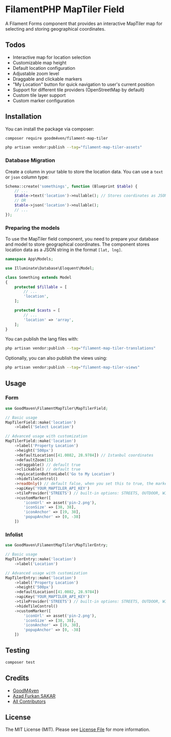 # FilamentPHP MapTiler Field

A Filament Forms component that provides an interactive MapTiler map for selecting and storing geographical coordinates.

## Todos

- Interactive map for location selection
- Customizable map height
- Default location configuration
- Adjustable zoom level
- Draggable and clickable markers
- "My Location" button for quick navigation to user's current position
- Support for different tile providers (OpenStreetMap by default)
- Custom tile layer support
- Custom marker configuration

## Installation

You can install the package via composer:

```bash
composer require goodm4ven/filament-map-tiler

php artisan vendor:publish --tag="filament-map-tiler-assets"
```

### Database Migration

Create a column in your table to store the location data. You can use a `text` or `json` column type:

```php
Schema::create('somethings', function (Blueprint $table) {
    // ...
    $table->text('location')->nullable(); // Stores coordinates as JSON string
    // OR
    $table->json('location')->nullable();
    // ...
});
```

### Preparing the models

To use the MapTiler field component, you need to prepare your database and model to store geographical coordinates. The component stores location data as a JSON string in the format `[lat, lng]`.

```php
namespace App\Models;

use Illuminate\Database\Eloquent\Model;

class Something extends Model
{
    protected $fillable = [
        // ...
        'location',
    ];

    protected $casts = [
        // ...
        'location' => 'array',
    ];
}
```

You can publish the lang files with:
```bash
php artisan vendor:publish --tag="filament-map-tiler-translations"
```

Optionally, you can also publish the views using:
```bash
php artisan vendor:publish --tag="filament-map-tiler-views"
```

## Usage

### Form
```php
use GoodMaven\FilamentMapTiler\MapTilerField;

// Basic usage
MapTilerField::make('location')
    ->label('Select Location')

// Advanced usage with customization
MapTilerField::make('location')
    ->label('Property Location')
    ->height('500px')
    ->defaultLocation([41.0082, 28.9784]) // Istanbul coordinates
    ->defaultZoom(15)
    ->draggable() // default true
    ->clickable() // default true
    ->myLocationButtonLabel('Go to My Location')
    ->hideTileControl()
    ->readOnly() // default false, when you set this to true, the marker will not be draggable or clickable and current location and search location buttons will be hidden
    ->apiKey('YOUR_MAPTILER_API_KEY')
    ->tileProvider('STREETS') // built-in options: STREETS, OUTDOOR, WINTER, SATELLITE, HYBRID, etc.
    ->customMarker([
        'iconUrl' => asset('pin-2.png'),
        'iconSize' => [38, 38],
        'iconAnchor' => [19, 38],
        'popupAnchor' => [0, -38]
    ])
```

### Infolist

```php
use GoodMaven\FilamentMapTiler\MapTilerEntry;

// Basic usage
MapTilerEntry::make('location')
    ->label('Location')

// Advanced usage with customization
MapTilerEntry::make('location')
    ->label('Property Location')
    ->height('500px')
    ->defaultLocation([41.0082, 28.9784])
    ->apiKey('YOUR_MAPTILER_API_KEY')
    ->tileProvider('STREETS') // built-in options: STREETS, OUTDOOR, WINTER, SATELLITE, HYBRID, etc.
    ->hideTileControl()
    ->customMarker([
        'iconUrl' => asset('pin-2.png'),
        'iconSize' => [38, 38],
        'iconAnchor' => [19, 38],
        'popupAnchor' => [0, -38]
    ])
```

## Testing

```bash
composer test
```

## Credits

- [GoodM4ven](https://github.com/GoodM4ven)
- [Azad Furkan ŞAKAR](https://github.com/afsakar)
- [All Contributors](../../contributors)

## License

The MIT License (MIT). Please see [License File](LICENSE.md) for more information.
